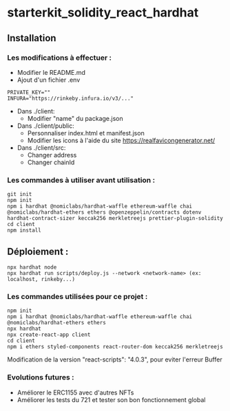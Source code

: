 # starterkit_solidity_react_hardhat
## Installation
### Les modifications à effectuer :
* Modifier le README.md
* Ajout d'un fichier .env
```
PRIVATE_KEY=""
INFURA="https://rinkeby.infura.io/v3/..."
```

* Dans ./client:
  - Modifier "name" du package.json
* Dans ./client/public:
  - Personnaliser index.html et manifest.json
  - Modifier les icons à l'aide du site https://realfavicongenerator.net/
* Dans ./client/src:
  - Changer address
  - Changer chainId

### Les commandes à utiliser avant utilisation :
```
git init
npm init
npm i hardhat @nomiclabs/hardhat-waffle ethereum-waffle chai @nomiclabs/hardhat-ethers ethers @openzeppelin/contracts dotenv hardhat-contract-sizer keccak256 merkletreejs prettier-plugin-solidity
cd client
npm install
```

## Déploiement :
```
npx hardhat node
npx hardhat run scripts/deploy.js --network <network-name> (ex: localhost, rinkeby...)
```

### Les commandes utilisées pour ce projet :
```
npm init
npm i hardhat @nomiclabs/hardhat-waffle ethereum-waffle chai @nomiclabs/hardhat-ethers ethers
npx hardhat
npx create-react-app client
cd client
npm i ethers styled-components react-router-dom keccak256 merkletreejs
```
Modification de la version "react-scripts": "4.0.3", pour eviter l'erreur Buffer

### Evolutions futures :
* Améliorer le ERC1155 avec d'autres NFTs
* Améliorer les tests du 721 et tester son bon fonctionnement global
